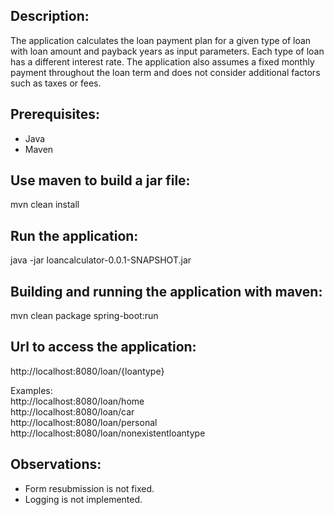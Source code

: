 ## Description:
The application calculates the loan payment plan for a given 
type of loan with loan amount and payback years as input parameters.
Each type of loan has a different interest rate.
The application also assumes a fixed monthly payment throughout 
the loan term and does not consider additional factors 
such as taxes or fees.

## Prerequisites:
- Java
- Maven

## Use maven to build a jar file:
mvn clean install

## Run the application:
java -jar loancalculator-0.0.1-SNAPSHOT.jar

## Building and running the application with maven:
mvn clean package spring-boot:run

## Url to access the application:
http://localhost:8080/loan/{loantype}

Examples: </br>
http://localhost:8080/loan/home </br>
http://localhost:8080/loan/car </br>
http://localhost:8080/loan/personal </br>
http://localhost:8080/loan/nonexistentloantype </br>

## Observations:
- Form resubmission is not fixed.
- Logging is not implemented.
